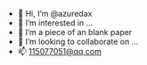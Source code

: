 - 👋 Hi, I’m @azuredax
- 👀 I’m interested in …
- 🌱 I’m a piece of an blank paper
- 💞️ I’m looking to collaborate on ...
- 📫 115077051@qq.com

<!---
azuredax/azuredax is a ✨ special ✨ repository because its `README.md` (this file) appears on your GitHub profile.
You can click the Preview link to take a look at your changes.
--->

